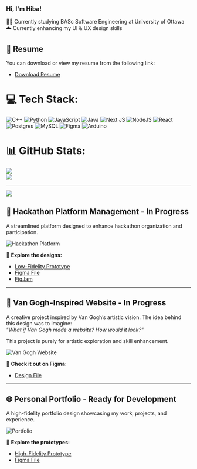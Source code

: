 ### Hi, I'm Hiba!

👩‍💻 Currently studying BASc Software Engineering at University of Ottawa <br/>
☁️ Currently enhancing my UI & UX design skills

## 📄 Resume  
You can download or view my resume from the following link:  
- [Download Resume](https://drive.google.com/file/d/16bVLeLqpWNrhrr43_b0TceSJAmNKiRuB/view?usp=drive_link)
  
<!-- GitHub stats from https://github.com/anuraghazra/github-readme-stats -->
<!-- GitHub profile ReadMe template from https://gprm.itsvg.in/-->
# 💻 Tech Stack:
![C++](https://img.shields.io/badge/c++-%2300599C.svg?style=for-the-badge&logo=c%2B%2B&logoColor=white) ![Python](https://img.shields.io/badge/python-3670A0?style=for-the-badge&logo=python&logoColor=ffdd54) ![JavaScript](https://img.shields.io/badge/javascript-%23323330.svg?style=for-the-badge&logo=javascript&logoColor=%23F7DF1E) ![Java](https://img.shields.io/badge/java-%23ED8B00.svg?style=for-the-badge&logo=openjdk&logoColor=white) ![Next JS](https://img.shields.io/badge/Next-black?style=for-the-badge&logo=next.js&logoColor=white) ![NodeJS](https://img.shields.io/badge/node.js-6DA55F?style=for-the-badge&logo=node.js&logoColor=white) ![React](https://img.shields.io/badge/react-%2320232a.svg?style=for-the-badge&logo=react&logoColor=%2361DAFB) ![Postgres](https://img.shields.io/badge/postgres-%23316192.svg?style=for-the-badge&logo=postgresql&logoColor=white) ![MySQL](https://img.shields.io/badge/mysql-4479A1.svg?style=for-the-badge&logo=mysql&logoColor=white) ![Figma](https://img.shields.io/badge/figma-%23F24E1E.svg?style=for-the-badge&logo=figma&logoColor=white) ![Arduino](https://img.shields.io/badge/-Arduino-00979D?style=for-the-badge&logo=Arduino&logoColor=white)

# 📊 GitHub Stats:
![](https://github-readme-stats.vercel.app/api?username=carrot03&theme=dracula&hide_border=true&include_all_commits=false&count_private=false)<br/>
![](https://github-readme-stats.vercel.app/api/top-langs/?username=carrot03&theme=dracula&hide_border=true&include_all_commits=false&count_private=false&layout=compact)

---
[![](https://visitcount.itsvg.in/api?id=carrot03&icon=8&color=12)](https://visitcount.itsvg.in)

<!-- Proudly created with GPRM ( https://gprm.itsvg.in ) -->
<!-- figma designs -->
## 🚀 Hackathon Platform Management - In Progress
A streamlined platform designed to enhance hackathon organization and participation. 

![Hackathon Platform](https://github.com/user-attachments/assets/a51d4f29-c86e-45f3-82d7-d7d681c22f2c)  

🔗 **Explore the designs:**  
- [Low-Fidelity Prototype](https://www.figma.com/proto/v4kFhB5BgeRiw9WSIm0y5x/HackrOps?node-id=68-1040&p=f&t=sWxOwaVGrYoBq5yd-1&scaling=contain&content-scaling=fixed&page-id=10%3A2)  
- [Figma File](https://www.figma.com/design/v4kFhB5BgeRiw9WSIm0y5x/HackrOps?node-id=10-2&t=MmD1z68gZ1sGNKgk-1)  
- [FigJam](https://www.figma.com/board/uWU5SQanWgPOgY32m5H2Me/HackrOps?node-id=0-1&t=15QKGDE5htHbGNYw-1)  

---

## 🎨 Van Gogh-Inspired Website - In Progress
A creative project inspired by Van Gogh’s artistic vision. The idea behind this design was to imagine:  
_"What if Van Gogh made a website? How would it look?"_  

This project is purely for artistic exploration and skill enhancement. 

![Van Gogh Website](https://github.com/user-attachments/assets/7dc1dd0a-b205-4088-9456-e3cc3719d940)  

🔗 **Check it out on Figma:**  
- [Design File](https://www.figma.com/design/wnAwQIKMYfGMqO6EE8BWYC/Van-Gogh-site?node-id=0-1&t=GBLXg5nIcwnAP68R-1)  

---

## 🌐 Personal Portfolio - Ready for Development
A high-fidelity portfolio design showcasing my work, projects, and experience.   

![Portfolio](https://github.com/user-attachments/assets/cdc672e8-faa2-4fce-9c10-1dfdde002d7d)  

🔗 **Explore the prototypes:**  
- [High-Fidelity Prototype](https://www.figma.com/proto/Meq3RP447h1CNlC3NikVIn/personal-portfolio?node-id=1-2&p=f&t=eV57Nhi6BL7gctRL-1&scaling=min-zoom&content-scaling=fixed&page-id=0%3A1&starting-point-node-id=1%3A2)  
- [Figma File](https://www.figma.com/design/Meq3RP447h1CNlC3NikVIn/personal-portfolio?node-id=0-1&t=k9Wwv3vTUQQy48iW-1)  



